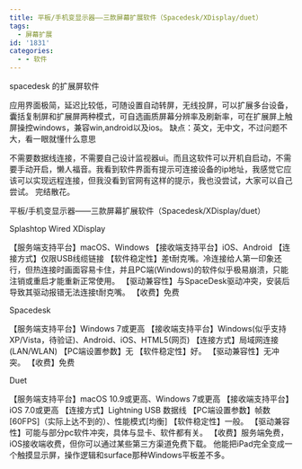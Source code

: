 ```yaml
---
title: 平板/手机变显示器——三款屏幕扩展软件（Spacedesk/XDisplay/duet）
tags:
  - 屏幕扩展
id: '1831'
categories:
  - - 软件
---
```


spacedesk 的扩展屏软件

应用界面极简，延迟比较低，可随设置自动转屏，无线投屏，可以扩展多台设备，囊括复制屏和扩展屏两种模式，可自选画质屏幕分辨率及刷新率，可在扩展屏上触屏操控windows，兼容win,android以及ios。 缺点：英文，无中文，不过问题不大，看一眼就懂什么意思

不需要数据线连接，不需要自己设计监视器ui。而且这软件可以开机自启动，不需要手动开启，懒人福音。我看到软件界面有提示可连接设备的ip地址，我感觉它应该可以实现远程连接，但我没看到官网有这样的提示，我也没尝试，大家可以自己尝试。 完结散花。

平板/手机变显示器——三款屏幕扩展软件（Spacedesk/XDisplay/duet）

Splashtop Wired XDisplay

【服务端支持平台】macOS、Windows 【接收端支持平台】iOS、Android 【连接方式】仅限USB线缆链接 【软件稳定性】差t耐克嘴。冷连接给人第一印象还行，但热连接时画面容易卡住，并且PC端(Windows)的软件似乎极易崩溃，只能注销或重启才能重新正常使用。 【驱动兼容性】与SpaceDesk驱动冲突，安装后导致其驱动报错无法连接t耐克嘴。 【收费】免费

Spacedesk

【服务端支持平台】Windows 7或更高 【接收端支持平台】Windows(似乎支持XP/Vista，待验证)、Android、iOS、HTML5(网页) 【连接方式】局域网连接(LAN/WLAN) 【PC端设置参数】无 【软件稳定性】好。 【驱动兼容性】无冲突。 【收费】免费

Duet

【服务端支持平台】macOS 10.9或更高、Windows 7或更高 【接收端支持平台】iOS 7.0或更高 【连接方式】Lightning USB 数据线 【PC端设置参数】帧数\[60FPS\]（实际上达不到的）、性能模式\[均衡\] 【软件稳定性】一般。 【驱动兼容性】可能与部分pc软件冲突，具体与显卡、软件都有关。 【收费】服务端免费，iOS接收端收费，但你可以通过某些第三方渠道免费下载。 他能把iPad完全变成一个触摸显示屏，操作逻辑和surface那种Windows平板差不多。